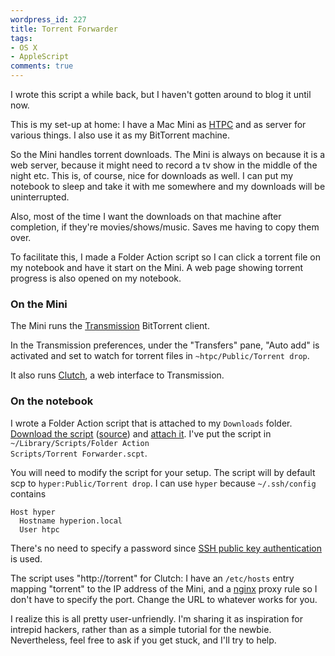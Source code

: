 ```yaml
---
wordpress_id: 227
title: Torrent Forwarder
tags:
- OS X
- AppleScript
comments: true
---
```

I wrote this script a while back, but I haven't gotten around to blog it until now.

This is my set-up at home: I have a Mac Mini as <a href="http://en.wikipedia.org/wiki/Home_theater_PC">HTPC</a> and as server for various things. I also use it as my BitTorrent machine.

So the Mini handles torrent downloads. The Mini is always on because it is a web server, because it might need to record a tv show in the middle of the night etc. This is, of course, nice for downloads as well. I can put my notebook to sleep and take it with me somewhere and my downloads will be uninterrupted.

Also, most of the time I want the downloads on that machine after completion, if they're movies/shows/music. Saves me having to copy them over.

To facilitate this, I made a Folder Action script so I can click a torrent file on my notebook and have it start on the Mini. A web page showing torrent progress is also opened on my notebook.

<!--more-->

<h3>On the Mini</h3>

The Mini runs the <a href="http://www.transmissionbt.com/">Transmission</a> BitTorrent client.

In the Transmission preferences, under the "Transfers" pane, "Auto add" is activated and set to watch for torrent files in <code>~htpc/Public/Torrent drop</code>.

It also runs <a href="http://clutchbt.com/">Clutch</a>, a web interface to Transmission.

<h3>On the notebook</h3>

I wrote a Folder Action script that is attached to my <code>Downloads</code> folder. <a href="http://pastie.textmate.org/pastes/171463/download">Download the script</a> (<a href="http://pastie.textmate.org/171463">source</a>) and <a href="/2007/10/lift-the-leopard-download-quarantine">attach it</a>. I've put the script in <code>~/Library/Scripts/Folder Action Scripts/Torrent Forwarder.scpt</code>.

You will need to modify the script for your setup. The script will by default scp to <code>hyper:Public/Torrent drop</code>. I can use <code>hyper</code> because <code>~/.ssh/config</code> contains

``` text ~/.ssh/config
Host hyper
  Hostname hyperion.local
  User htpc
```

There's no need to specify a password since <a href="http://www.noah.org/wiki/SSH_public_keys">SSH public key authentication</a> is used.

The script uses "http://torrent" for Clutch: I have an <code>/etc/hosts</code> entry mapping "torrent" to the IP address of the Mini, and a <a href="http://nginx.net/">nginx</a> proxy rule so I don't have to specify the port. Change the URL to whatever works for you.

I realize this is all pretty user-unfriendly. I'm sharing it as inspiration for intrepid hackers, rather than as a simple tutorial for the newbie. Nevertheless, feel free to ask if you get stuck, and I'll try to help.
